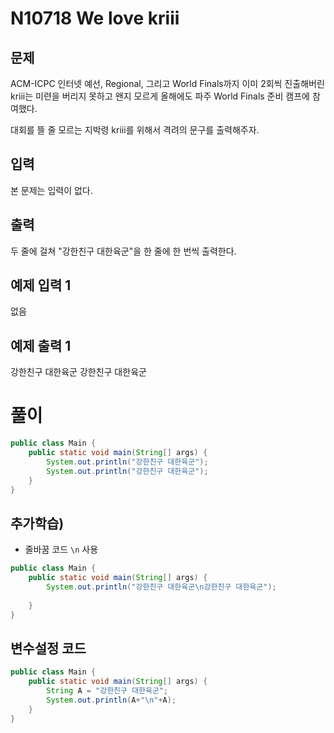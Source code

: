 # N10718 We love kriii
## 문제
ACM-ICPC 인터넷 예선, Regional, 그리고 World Finals까지 이미 2회씩 진출해버린 kriii는 미련을 버리지 못하고 왠지 모르게 올해에도 파주 World Finals 준비 캠프에 참여했다.

대회를 뜰 줄 모르는 지박령 kriii를 위해서 격려의 문구를 출력해주자.

## 입력
본 문제는 입력이 없다.

## 출력
두 줄에 걸쳐 "강한친구 대한육군"을 한 줄에 한 번씩 출력한다.

## 예제 입력 1 
없음
## 예제 출력 1 
강한친구 대한육군
강한친구 대한육군

# 풀이
```java
public class Main {
    public static void main(String[] args) {
        System.out.println("강한친구 대한육군");
        System.out.println("강한친구 대한육군");
    }
}
```

## 추가학습)
* 줄바꿈 코드 `\n` 사용
```java
public class Main {
    public static void main(String[] args) {
        System.out.println("강한친구 대한육군\n강한친구 대한육군");
        
    }
}
```

## 변수설정 코드
```java
public class Main {
    public static void main(String[] args) {
        String A = "강한친구 대한육군";
        System.out.println(A+"\n"+A);        
    }
}
```